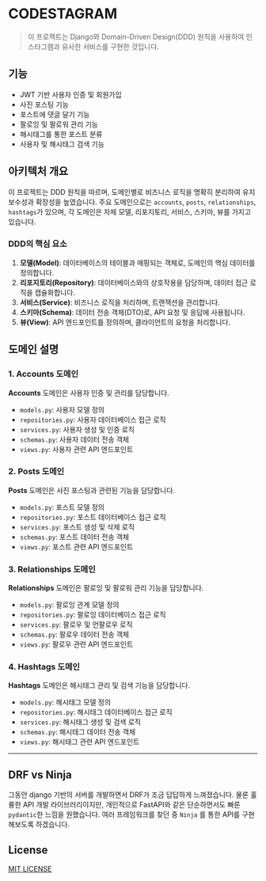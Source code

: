 # CODESTAGRAM

> 이 프로젝트는 Django와 Domain-Driven Design(DDD) 원칙을 사용하여 인스타그램과 유사한 서비스를 구현한 것입니다.

## 기능

- JWT 기반 사용자 인증 및 회원가입
- 사진 포스팅 기능
- 포스트에 댓글 달기 기능
- 팔로잉 및 팔로워 관리 기능
- 해시태그를 통한 포스트 분류
- 사용자 및 해시태그 검색 기능

## 아키텍처 개요

이 프로젝트는 DDD 원칙을 따르며, 도메인별로 비즈니스 로직을 명확히 분리하여 유지보수성과 확장성을 높였습니다. 주요 도메인으로는 `accounts`, `posts`, `relationships`, `hashtags`가 있으며, 각 도메인은 자체 모델, 리포지토리, 서비스, 스키마, 뷰를 가지고 있습니다.

### DDD의 핵심 요소

1. **모델(Model)**: 데이터베이스의 테이블과 매핑되는 객체로, 도메인의 핵심 데이터를 정의합니다.
2. **리포지토리(Repository)**: 데이터베이스와의 상호작용을 담당하며, 데이터 접근 로직을 캡슐화합니다.
3. **서비스(Service)**: 비즈니스 로직을 처리하며, 트랜잭션을 관리합니다.
4. **스키마(Schema)**: 데이터 전송 객체(DTO)로, API 요청 및 응답에 사용됩니다.
5. **뷰(View)**: API 엔드포인트를 정의하며, 클라이언트의 요청을 처리합니다.

## 도메인 설명

### 1. Accounts 도메인

**Accounts** 도메인은 사용자 인증 및 관리를 담당합니다.

- `models.py`: 사용자 모델 정의
- `repositories.py`: 사용자 데이터베이스 접근 로직
- `services.py`: 사용자 생성 및 인증 로직
- `schemas.py`: 사용자 데이터 전송 객체
- `views.py`: 사용자 관련 API 엔드포인트

### 2. Posts 도메인

**Posts** 도메인은 사진 포스팅과 관련된 기능을 담당합니다.

- `models.py`: 포스트 모델 정의
- `repositories.py`: 포스트 데이터베이스 접근 로직
- `services.py`: 포스트 생성 및 삭제 로직
- `schemas.py`: 포스트 데이터 전송 객체
- `views.py`: 포스트 관련 API 엔드포인트

### 3. Relationships 도메인

**Relationships** 도메인은 팔로잉 및 팔로워 관리 기능을 담당합니다.

- `models.py`: 팔로잉 관계 모델 정의
- `repositories.py`: 팔로잉 데이터베이스 접근 로직
- `services.py`: 팔로우 및 언팔로우 로직
- `schemas.py`: 팔로우 데이터 전송 객체
- `views.py`: 팔로우 관련 API 엔드포인트

### 4. Hashtags 도메인

**Hashtags** 도메인은 해시태그 관리 및 검색 기능을 담당합니다.

- `models.py`: 해시태그 모델 정의
- `repositories.py`: 해시태그 데이터베이스 접근 로직
- `services.py`: 해시태그 생성 및 검색 로직
- `schemas.py`: 해시태그 데이터 전송 객체
- `views.py`: 해시태그 관련 API 엔드포인트

***

## DRF vs Ninja
그동안 django 기반의 서버를 개발하면서 DRF가 조금 답답하게 느껴졌습니다. 물론 훌륭한 API 개발 라이브러리이지만, 
개인적으로 FastAPI와 같은 단순하면서도 빠른 `pydantic`한 느낌을 원했습니다. 
여러 프레임워크를 찾던 중 `Ninja` 를 통한 API를 구현해보도록 하겠습니다.


## License

[MIT LICENSE](LICENSE)